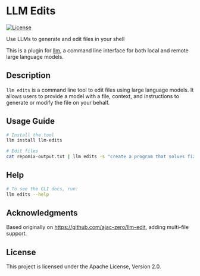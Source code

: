 # LLM Edits

[![License](https://img.shields.io/badge/license-Apache%202.0-blue.svg)](https://github.com/ajac-zero/llm-edit/blob/main/LICENSE)

Use LLMs to generate and edit files in your shell

This is a plugin for [llm](https://github.com/simonw/llm),
a command line interface for both local and remote large language models.

## Description

`llm edits` is a command line tool to edit files using large language models.
It allows users to provide a model with a file, context, and instructions to
generate or modify the file on your behalf.

## Usage Guide

```bash
# Install the tool
llm install llm-edits

# Edit files
cat repomix-output.txt | llm edits -s "create a program that solves fizzbuzz on an input number"
```

## Help

```bash
# To see the CLI docs, run:
llm edits --help
```

## Acknowledgments

Based originally on https://github.com/ajac-zero/llm-edit, adding multi-file support.

## License

This project is licensed under the Apache License, Version 2.0.
